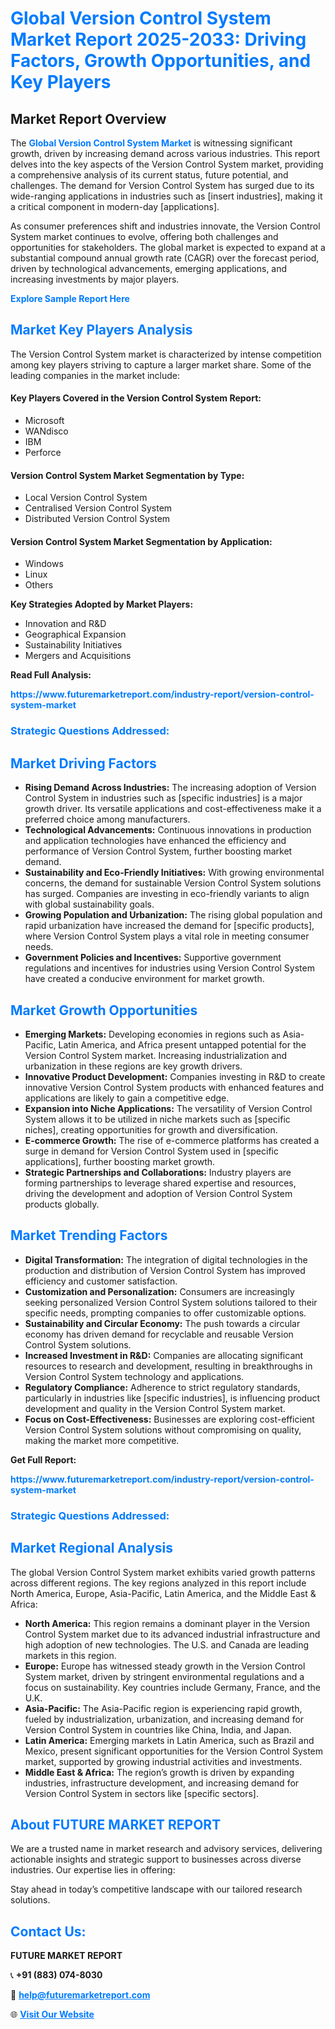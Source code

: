 <h1 style="color: #007BFF;">Global Version Control System Market Report 2025-2033: Driving Factors, Growth Opportunities, and Key Players</h1>

<section id="overview">
<h2>Market Report Overview</h2>
<p>The <a href="https://www.futuremarketreport.com/industry-report/version-control-system-market" style="color: #007BFF; text-decoration: none;"><strong>Global Version Control System Market</strong></a> is witnessing significant growth, driven by increasing demand across various industries. This report delves into the key aspects of the Version Control System market, providing a comprehensive analysis of its current status, future potential, and challenges. The demand for Version Control System has surged due to its wide-ranging applications in industries such as [insert industries], making it a critical component in modern-day [applications].</p>
<p>As consumer preferences shift and industries innovate, the Version Control System market continues to evolve, offering both challenges and opportunities for stakeholders. The global market is expected to expand at a substantial compound annual growth rate (CAGR) over the forecast period, driven by technological advancements, emerging applications, and increasing investments by major players.</p>
</section>

<section id="overview">
<p><a href="https://www.futuremarketreport.com/request-sample/reportId=57557" style="color: #007BFF; text-decoration: none;"><strong>Explore Sample Report Here</strong></a></p>
</section>

<section id="key-players">
<h2 style="color: #007BFF;">Market Key Players Analysis</h2>
<p>The Version Control System market is characterized by intense competition among key players striving to capture a larger market share. Some of the leading companies in the market include:</p>
<h4>Key Players Covered in the Version Control System Report:</h4>
<ul><li>Microsoft</li><li>WANdisco</li><li>IBM</li><li>Perforce</li></ul>
<h4>Version Control System Market Segmentation by Type:</h4>
<ul><li>Local Version Control System</li><li>Centralised Version Control System</li><li>Distributed Version Control System</li></ul>

<h4>Version Control System Market Segmentation by Application:</h4>
<ul><li>Windows</li><li>Linux</li><li>Others</li></ul>
<p><strong>Key Strategies Adopted by Market Players:</strong></p>
<ul>
<li>Innovation and R&D</li>
<li>Geographical Expansion</li>
<li>Sustainability Initiatives</li>
<li>Mergers and Acquisitions</li>
</ul>
</section>

<section>
<p><strong>Read Full Analysis: </strong></p><a href="https://www.futuremarketreport.com/industry-report/version-control-system-market" style="color: #007BFF; text-decoration: none;"><strong>https://www.futuremarketreport.com/industry-report/version-control-system-market</strong></a>
<h3 style="color: #007BFF;">Strategic Questions Addressed:</h3>
</section>

<section id="driving-factors">
<h2 style="color: #007BFF;">Market Driving Factors</h2>
<ul>
<li><strong>Rising Demand Across Industries:</strong> The increasing adoption of Version Control System in industries such as [specific industries] is a major growth driver. Its versatile applications and cost-effectiveness make it a preferred choice among manufacturers.</li>
<li><strong>Technological Advancements:</strong> Continuous innovations in production and application technologies have enhanced the efficiency and performance of Version Control System, further boosting market demand.</li>
<li><strong>Sustainability and Eco-Friendly Initiatives:</strong> With growing environmental concerns, the demand for sustainable Version Control System solutions has surged. Companies are investing in eco-friendly variants to align with global sustainability goals.</li>
<li><strong>Growing Population and Urbanization:</strong> The rising global population and rapid urbanization have increased the demand for [specific products], where Version Control System plays a vital role in meeting consumer needs.</li>
<li><strong>Government Policies and Incentives:</strong> Supportive government regulations and incentives for industries using Version Control System have created a conducive environment for market growth.</li>
</ul>
</section>

<section id="growth-opportunities">
<h2 style="color: #007BFF;">Market Growth Opportunities</h2>
<ul>
<li><strong>Emerging Markets:</strong> Developing economies in regions such as Asia-Pacific, Latin America, and Africa present untapped potential for the Version Control System market. Increasing industrialization and urbanization in these regions are key growth drivers.</li>
<li><strong>Innovative Product Development:</strong> Companies investing in R&D to create innovative Version Control System products with enhanced features and applications are likely to gain a competitive edge.</li>
<li><strong>Expansion into Niche Applications:</strong> The versatility of Version Control System allows it to be utilized in niche markets such as [specific niches], creating opportunities for growth and diversification.</li>
<li><strong>E-commerce Growth:</strong> The rise of e-commerce platforms has created a surge in demand for Version Control System used in [specific applications], further boosting market growth.</li>
<li><strong>Strategic Partnerships and Collaborations:</strong> Industry players are forming partnerships to leverage shared expertise and resources, driving the development and adoption of Version Control System products globally.</li>
</ul>
</section>

<section id="trending-factors">
<h2 style="color: #007BFF;">Market Trending Factors</h2>
<ul>
<li><strong>Digital Transformation:</strong> The integration of digital technologies in the production and distribution of Version Control System has improved efficiency and customer satisfaction.</li>
<li><strong>Customization and Personalization:</strong> Consumers are increasingly seeking personalized Version Control System solutions tailored to their specific needs, prompting companies to offer customizable options.</li>
<li><strong>Sustainability and Circular Economy:</strong> The push towards a circular economy has driven demand for recyclable and reusable Version Control System solutions.</li>
<li><strong>Increased Investment in R&D:</strong> Companies are allocating significant resources to research and development, resulting in breakthroughs in Version Control System technology and applications.</li>
<li><strong>Regulatory Compliance:</strong> Adherence to strict regulatory standards, particularly in industries like [specific industries], is influencing product development and quality in the Version Control System market.</li>
<li><strong>Focus on Cost-Effectiveness:</strong> Businesses are exploring cost-efficient Version Control System solutions without compromising on quality, making the market more competitive.</li>
</ul>
</section>

<section>
<p><strong>Get Full Report: </strong></p><a href="https://www.futuremarketreport.com/industry-report/version-control-system-market" style="color: #007BFF; text-decoration: none;"><strong>https://www.futuremarketreport.com/industry-report/version-control-system-market</strong></a>
<h3 style="color: #007BFF;">Strategic Questions Addressed:</h3>
</section>


<section id="regional-analysis">
<h2 style="color: #007BFF;">Market Regional Analysis</h2>
<p>The global Version Control System market exhibits varied growth patterns across different regions. The key regions analyzed in this report include North America, Europe, Asia-Pacific, Latin America, and the Middle East & Africa:</p>
<ul>
<li><strong>North America:</strong> This region remains a dominant player in the Version Control System market due to its advanced industrial infrastructure and high adoption of new technologies. The U.S. and Canada are leading markets in this region.</li>
<li><strong>Europe:</strong> Europe has witnessed steady growth in the Version Control System market, driven by stringent environmental regulations and a focus on sustainability. Key countries include Germany, France, and the U.K.</li>
<li><strong>Asia-Pacific:</strong> The Asia-Pacific region is experiencing rapid growth, fueled by industrialization, urbanization, and increasing demand for Version Control System in countries like China, India, and Japan.</li>
<li><strong>Latin America:</strong> Emerging markets in Latin America, such as Brazil and Mexico, present significant opportunities for the Version Control System market, supported by growing industrial activities and investments.</li>
<li><strong>Middle East & Africa:</strong> The region’s growth is driven by expanding industries, infrastructure development, and increasing demand for Version Control System in sectors like [specific sectors].</li>
</ul>
</section>

<footer>
<h2 style="color: #007BFF;">About FUTURE MARKET REPORT</h2>
<p>We are a trusted name in market research and advisory services, delivering actionable insights and strategic support to businesses across diverse industries. Our expertise lies in offering:</p>

<p>Stay ahead in today’s competitive landscape with our tailored research solutions.</p>

<h2 style="color: #007BFF;">Contact Us:</h2>
<p><strong>FUTURE MARKET REPORT</strong></p>
<p>📞 <strong>+91 (883) 074-8030</strong></p>
<p>📧 <strong><a href="mailto:help@futuremarketreport.com" style="color: #007BFF;">help@futuremarketreport.com</a></strong></p>
<p>🌐 <strong><a href="https://www.futuremarketreport.com/" style="color: #007BFF;">Visit Our Website</a></strong></p>
</footer>